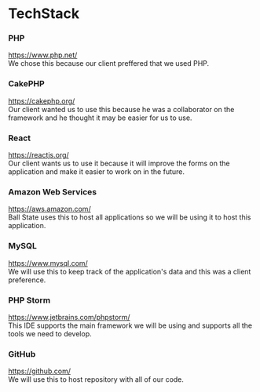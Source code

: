# TechStack #  

### PHP ###  
https://www.php.net/  
We chose this because our client preffered that we used PHP.  

### CakePHP ###  
https://cakephp.org/  
Our client wanted us to use this because he was a collaborator on the framework and he thought it may be easier for us to use.  

### React ###  
https://reactjs.org/  
Our client wants us to use it because it will improve the forms on the application and make it easier to work on in the future.  

### Amazon Web Services ###
https://aws.amazon.com/  
Ball State uses this to host all applications so we will be using it to host this application.  

### MySQL ###  
https://www.mysql.com/  
We will use this to keep track of the application's data and this was a client preference.  

### PHP Storm ###  
https://www.jetbrains.com/phpstorm/  
This IDE supports the main framework we will be using and supports all the tools we need to develop.  

### GitHub ###  
https://github.com/  
We will use this to host repository with all of our code.
